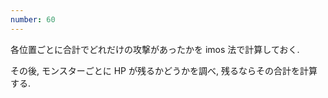 ```yaml
---
number: 60
---
```

各位置ごとに合計でどれだけの攻撃があったかを imos 法で計算しておく.

その後, モンスターごとに HP が残るかどうかを調べ, 残るならその合計を計算する.
